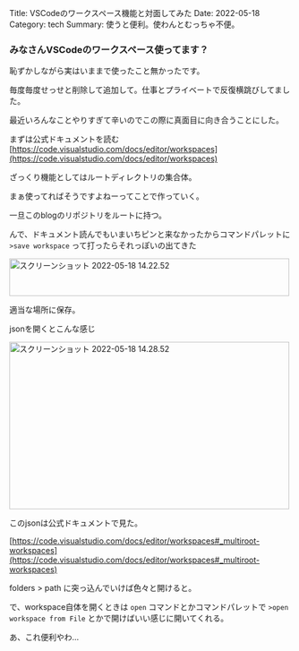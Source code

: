 Title: VSCodeのワークスペース機能と対面してみた
Date: 2022-05-18
Category: tech
Summary: 使うと便利。使わんとむっちゃ不便。

### みなさんVSCodeのワークスペース使ってます？

恥ずかしながら実はいままで使ったこと無かったです。

毎度毎度せっせと削除して追加して。仕事とプライベートで反復横跳びしてました。

最近いろんなことやりすぎて辛いのでこの際に真面目に向き合うことにした。

まずは公式ドキュメントを読む [https://code.visualstudio.com/docs/editor/workspaces](https://code.visualstudio.com/docs/editor/workspaces)

ざっくり機能としてはルートディレクトリの集合体。

まぁ使ってればそうですよねーってことで作っていく。

一旦このblogのリポジトリをルートに持つ。

んで、ドキュメント読んでもいまいちピンと来なかったからコマンドパレットに `>save workspace` って打ったらそれっぽいの出てきた

<a data-flickr-embed="true" href="https://www.flickr.com/photos/195626284@N05/52080606352/in/dateposted-public/" title="スクリーンショット 2022-05-18 14.22.52"><img src="https://live.staticflickr.com/65535/52080606352_6036e36317.jpg" width="500" height="67" alt="スクリーンショット 2022-05-18 14.22.52"></a><script async src="//embedr.flickr.com/assets/client-code.js" charset="utf-8"></script>

適当な場所に保存。

jsonを開くとこんな感じ

<a data-flickr-embed="true" href="https://www.flickr.com/photos/195626284@N05/52082139525/in/dateposted-public/" title="スクリーンショット 2022-05-18 14.28.52"><img src="https://live.staticflickr.com/65535/52082139525_49d25708c5.jpg" width="500" height="299" alt="スクリーンショット 2022-05-18 14.28.52"></a><script async src="//embedr.flickr.com/assets/client-code.js" charset="utf-8"></script>


このjsonは公式ドキュメントで見た。

[https://code.visualstudio.com/docs/editor/workspaces#_multiroot-workspaces](https://code.visualstudio.com/docs/editor/workspaces#_multiroot-workspaces)

folders > path に突っ込んでいけば色々と開けると。

で、workspace自体を開くときは `open` コマンドとかコマンドパレットで `>open workspace from File` とかで開けばいい感じに開いてくれる。

あ、これ便利やわ…
